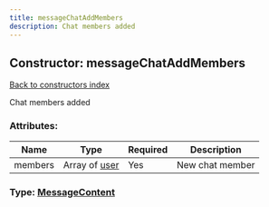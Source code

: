 ```yaml
---
title: messageChatAddMembers
description: Chat members added
---
```

## Constructor: messageChatAddMembers  
[Back to constructors index](index.md)



Chat members added

### Attributes:

| Name     |    Type       | Required | Description |
|----------|---------------|----------|-------------|
|members|Array of [user](../constructors/user.md) | Yes|New chat member|



### Type: [MessageContent](../types/MessageContent.md)


